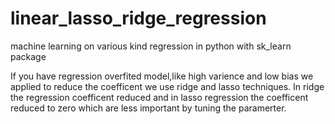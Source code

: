 # linear_lasso_ridge_regression
machine learning on various kind regression in python with sk_learn package 

If you have regression overfited model,like high varience and low bias we applied to reduce the coefficent we use ridge and lasso techniques.
In ridge the regression coefficent reduced and in lasso regression the coefficent reduced to zero which are less important by tuning the paramerter.
